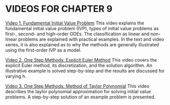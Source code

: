 #  VIDEOS FOR CHAPTER 9

[Video 1. Fundamental Initial Value Problem](https://youtu.be/wturVK8IdkE) This video explains the fundamental initial value problem (IVP), types of initial value problems as first-, second- and high-order ODEs. The classification as linear and non-linear problems are explained with practical examples. In the text and video series, it is also explained as to why the methods are generally illustrated using the first-order IVP as a model.

[Video 2. One Step Methods: Explicit Euler Method](https://youtu.be/LKAEhh0-oj8) This video covers the explicit Euler method, its discretization, and the solution algorithm. An illustrative example is solved step-by-step and the results are discussed for varying h.

[Video 3. One Step Methods: Method of Taylor Polynomial](https://youtu.be/3UKCFFHYwPU) This video describes the taylor polynomial approximation for solving initial value problems. A step-by-step solution of an example problem is presented.
